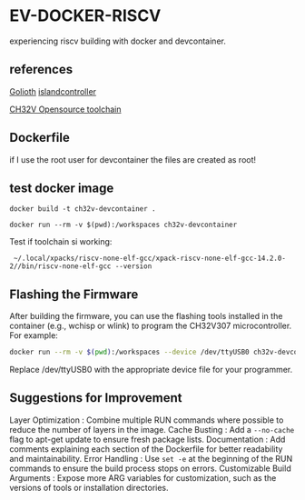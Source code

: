 # EV-DOCKER-RISCV
experiencing riscv building with docker and devcontainer.

## references

[Golioth](https://blog.golioth.io/build-before-installing-zephyr-dev-environment-using-codespaces/)
[islandcontroller](https://github.com/islandcontroller/wch-riscv-devcontainer)

[CH32V Opensource toolchain](https://github.com/cjacker/opensource-toolchain-ch32v)

## Dockerfile

if I use the root user for devcontainer the files are created as root!


## test docker image


	docker build -t ch32v-devcontainer .

	docker run --rm -v $(pwd):/workspaces ch32v-devcontainer

Test if toolchain si working:

 	 ~/.local/xpacks/riscv-none-elf-gcc/xpack-riscv-none-elf-gcc-14.2.0-2//bin/riscv-none-elf-gcc --version


## Flashing the Firmware
After building the firmware, you can use the flashing tools installed in the container (e.g., wchisp or wlink) to program the CH32V307 microcontroller. For example:

```bash
docker run --rm -v $(pwd):/workspaces --device /dev/ttyUSB0 ch32v-devcontainer wchisp flash main.elf
```
Replace /dev/ttyUSB0 with the appropriate device file for your programmer.

## Suggestions for Improvement
Layer Optimization :
Combine multiple RUN commands where possible to reduce the number of layers in the image.
Cache Busting :
Add a `--no-cache` flag to apt-get update to ensure fresh package lists.
Documentation :
Add comments explaining each section of the Dockerfile for better readability and maintainability.
Error Handling :
Use `set -e` at the beginning of the RUN commands to ensure the build process stops on errors.
Customizable Build Arguments :
Expose more ARG variables for customization, such as the versions of tools or installation directories.
